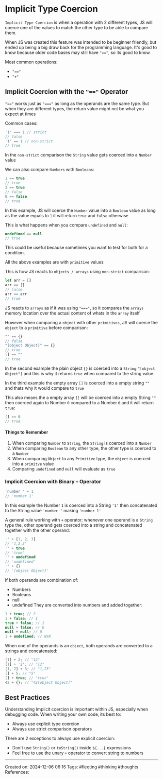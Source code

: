 # Implicit Type Coercion

`Implicit Type Coercion` is when a operation with 2 different types, JS will coerce one of the values to match the other type to be able to compare them.

When JS was created this feature was intended to be beginner friendly, but ended up being a big draw back for the programming language. It's good to know because older code bases may still have  `"=="`, so its good to know.

Most common operations:
- `"=="`
- `"+"`

## Implicit Coercion with the `"=="` Operator

`"=="` works just as `"==="` as long as the operands are the same type.  But when they are different types, the return value might not be what you expect at times

Common cases:
```javascript
'1' === 1 // strict
// false
'1' == 1 // non-strict
// true
```

In the `non-strict` comparison the `String` value gets coerced into a `Number` value

We can also compare `Numbers` with `Booleans`:
```javascript
1 == true
// true
3 == true
// false
0 == false
// true
```

In this example, JS will coerce the `Number` value into a `Boolean` value as long as the value equals to `1` it will return `true` and `false` otherwise

This is what happens when you compare `undefined` and `null`:
```javascript
undefined == null
// true
```

This could be useful because sometimes you want to test for both for a condition.

All the above examples are with `primitive` values

This is how JS reacts to `objects / arrays` using `non-strict` comparison:
```javascript
let arr = []
arr == []
// false
arr == arr
// true
```

JS reacts to `arrays` as if it was using `"==="`, so it compares the `arrays` memory location over the actual content of whats in the `array` itself

However when comparing a `object` with other `primitives`, JS will coerce the `object` to a `primitive` before comparison:
```javascript
"" == {}
// false
"[object Object]" == {}
// true
[] == ""
// true
```

In the second example the plain object `{}` is coerced into a `String` `"[object Object"]` and this is why it returns `true` when compared to the string value.

In the third example the empty array `[]` is coerced into a empty string `""` and thats why it would compare to `true`

This also means the a empty array `[]` will be coerced into a empty String `""` then coerced again to  Number `0` compared to a Number `0` and it will return `true`:
```javascript
[] == 0
// true
```

#### Things to Remember
1. When comparing `Number` to `String`, the `String` is coerced into a `Number`
2. When comparing `Boolean` to any other type, the other type is coerced to a `Number`
3. When comparing `Object` to any `Primitive` type, the `object` is coerced into a `primitve` value
4. Comparing `undefined` and `null` will evaluate as `true`

### Implicit Coercion with Binary `+` Operator
```javascript
'number ' + 1
// 'number 1'
```

In this example the Number `1` is coerced into a String `'1'` then concatenated to the String value `'number '` making `'number 1'`

A general rule working with `+` operator; whenever one operand is a `String` type the, other operand gets coerced into a string and concatenated together with the other operand:
```javascript
'' + [1, 2, 3]
// '1,2,3'
'' + true
// 'true'
'' + undefined
// 'undefined'
'' + {}
// '[object Object]'
```

If both operands are combination of:
- Numbers
- Booleans
- null
- undefined
They are converted into numbers and added together:
```javascript
1 + true; // 2
1 + false; // 1
true + false; // 1
null + false; // 0
null + null; // 0
1 + undefined; // NaN
```

When one of the operands is an `object`, both operands are converted to a strings and concatenated:
```javascript
[1] + 2; // "12"
[1] + '2'; // "12"
[1, 2] + 3; // "1,23"
[] + 5; // "5"
[] + true; // "true"
42 + {}; // "42[object Object]"
```

## Best Practices

Understanding Implicit coercion is important within JS, especially  when debugging code. When writing your own code, its best to:

- Always use explicit type coercion
- Always use strict comparison operators

There are 2 exceptions to always use explicit coercion:

- Don't use `String()` or `toString()` inside `${...}` expressions
- Feel free to use the unary `+` operator to convert string to numbers

---
Created on: 2024-12-06 06:16
Tags: #fleeting #thinking #thoughts
References:
